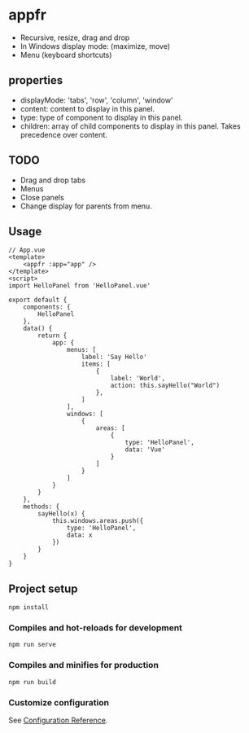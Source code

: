 # appfr
- Recursive, resize, drag and drop
- In Windows display mode: (maximize, move)
- Menu (keyboard shortcuts)

## properties
- displayMode: 'tabs', 'row', 'column', 'window'
- content: content to display in this panel.
- type: type of component to display in this panel.
- children: array of child components to display in this panel. Takes precedence over content.

## TODO
- Drag and drop tabs
- Menus
- Close panels
- Change display for parents from menu.

## Usage
```
// App.vue
<template>
    <appfr :app="app" />
</template>
<script>
import HelloPanel from 'HelloPanel.vue'

export default {
    components: {
        HelloPanel
    },
    data() {
        return {
            app: {
                menus: [
                    label: 'Say Hello'
                    items: [
                        {
                            label: 'World',
                            action: this.sayHello("World")
                        },
                    ]
                ],
                windows: [
                    {
                        areas: [
                            {
                                type: 'HelloPanel',
                                data: 'Vue'
                            }
                        ]
                    }
                ]
            }
        }
    },
    methods: {
        sayHello(x) {
            this.windows.areas.push({
                type: 'HelloPanel',
                data: x
            })
        }
    }
}

```

## Project setup
```
npm install
```

### Compiles and hot-reloads for development
```
npm run serve
```

### Compiles and minifies for production
```
npm run build
```

### Customize configuration
See [Configuration Reference](https://cli.vuejs.org/config/).
